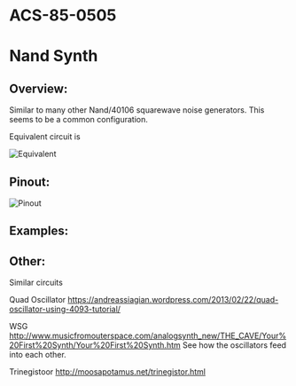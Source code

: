 # ACS-85-0505
Nand Synth
==============

## Overview:

Similar to many other Nand/40106 squarewave noise generators.  This seems to be a common configuration.  

Equivalent circuit is

![Equivalent](https://github.com/robstave/ArduinoComponentSketches/blob/master/ACS-85%20ATTiny85%20sketches/ACS-85-0505/images/eq.png)

 
## Pinout:
![Pinout](https://github.com/robstave/ArduinoComponentSketches/blob/master/ACS-85%20ATTiny85%20sketches/ACS-85-0505/images/ACS-85-0505.png)


## Examples:



## Other:

Similar circuits

Quad Oscillator
https://andreassiagian.wordpress.com/2013/02/22/quad-oscillator-using-4093-tutorial/

WSG
http://www.musicfromouterspace.com/analogsynth_new/THE_CAVE/Your%20First%20Synth/Your%20First%20Synth.htm
See how the oscillators feed into each other.

Trinegistoor
http://moosapotamus.net/trinegistor.html
